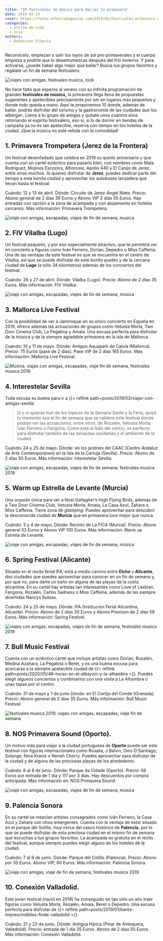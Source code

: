 ```yaml
---
title: "10 festivales de música para bailar la primavera"
date: 2019-02-23
cover: https://fotos.etheriamagazine.com/2019/02/Festivales-primavera-concierto.jpg
categories: 
  - estilo-de-vida
  - ocio
authors: 
  - Redacción Etheria
---
```


Reconócelo, empiezan a salir los rayos de sol pre-primaverales y el cuerpo empieza a 
pedirte que lo desentumezcas después del frío invierno. Y para activarse, ¿puede haber 
algo mejor que bailar? Busca tus grupos favoritos y regálate un fin de semana 
festivalero. 

![viajes con amigas, festivales musica, rock](https://fotos.etheriamagazine.com/2019/02/Festivales-primavera-concierto.jpg "Festivales de Música Primavera 2019.")

No hace falta que esperes al verano con su infinita programación de grandes **festivales 
de música,** la primavera llega llena de propuestas sugerentes y apetecibles 
precisamente por ser en lugares más pequeños y donde todo queda a mano. Aquí te 
proponemos 10 donde, además de bailar, podrás disfrutar del turismo y la gastronomía de 
las ciudades que los albergan. Llama a tu grupo de amigas y quítate unos cuantos años 
retomando el espíritu festivalero, eso sí, si lo de dormir en tiendas de campaña ya no 
es tan apetecible, reserva con tiempo en los hoteles de la ciudad. ¡Que la música no 
esté reñida con la comodidad! 

## 1\. Primavera Trompetera (Jerez de la Frontera)

Un festival desenfadado que celebra en 2019 su quinto aniversario y que cuenta con un 
cartel ecléctico para pasarlo bien, con nombres como Mala Rodríguez, Mojinos Escozíos, 
Alborosie, Apollo 440 y El Canijo de Jerez, entre otros muchos. Si quieres disfrutar de 
**Jerez**, puedes dedicar parte del tiempo a esta bonita ciudad y aprovechar los 
autobuses lanzadera que llevan hasta el festival. 

Cuándo: 12 y 13 de abril. Dónde: Circuito de Jerez-Ángel Nieto. Precio: Abono general de 
2 días 39 Euros y Abono VIP 2 días 55 Euros. Hay entradas con opción a la zona de 
acampada y con alojamiento en hoteles cercanos. Más información: Primavera Trompetera. 

![viaje con amigas, escapadas, viajes de fin de semana, musica](https://fotos.etheriamagazine.com/2019/02/Festivales-primavera-trompetera.jpg "Cartel del festival Primavera Trompetera que se celebra en Jerez.")

## 2\. FIV Vilalba (Lugo)

Un festival pequeño, y por eso especialmente atractivo, que te permitirá ver en 
concierto a figuras como Iván Ferreiro, Dorian, Depedro o Miss Caffeina. Una de las 
ventajas de este festival es que se encuentra en el centro de Vilalba, así que se puede 
disfrutar de este bonito pueblo y de la cercana ciudad de **Lugo** (a sólo 34 
kilometros) además de los conciertos del festival. 

Cuándo: 26 y 27 de abril. Dónde: Vilalba (Lugo). Precio: Abono de 2 días 35 Euros. Más 
información: FIV Vilalba. 

![viaje con amigas, escapadas, viajes de fin de semana, música](https://fotos.etheriamagazine.com/2019/02/FIV-VILALBA.jpg "FIV VIlalba.")

## 3\. Mallorca Live Festival

Con la posibilidad de ver a Jamiroquai en su único concierto en España en 2019, ofrece 
además las actuaciones de grupos como Vetusta Morla, Two Door Cinema Club, La Pegatina y 
Amaia. Una excusa perfecta para disfrutar de la música y de la siempre agradable 
primavera en la isla de Mallorca. 

Cuándo: 10 y 11 de mayo. Dónde: Antiguo Aquapark de Calvià (Mallorca). Precio: 75 Euros 
(pase de 2 días). Pase VIP de 2 días 165 Euros. Más información: Mallorca Live Festival. 

![Música, viajes con amigas, escapadas, viaje fin de semana, festivales musica 2019](https://fotos.etheriamagazine.com/2019/02/Festivales-vetusta-morla-Calvia.jpg "Vetusta Morla, uno de los grupos más presentes en los festivales, estará también en el © Mallorca Live Festival de este año.")

## 4\. Interestelar Sevilla

Toda excusa es buena para ir a {{< reflink path=posts/2019/02/viajar-con-amigas-sevilla 
>}} y si quieres huir de los tópicos de la Semana Santa y la Feria, quizá tu momento sea 
el fin de semana que se celebra este festival donde podrás ver las actuaciones, entre 
otros, de Rozalén, Vetusta Morla, Iván Ferreiro o Fangoria. Como está al lado del 
centro, es perfecto para disfrutar también de las terracitas sevillanas y el ambiente de 
la ciudad. 

Cuándo: 24 y 25 de mayo. Dónde: en los jardines del CAAC (Centro Andaluz de Arte 
Contemporáneo) en la Isla de la Cartuja (Sevilla). Precio: Abono de 2 días 50 Euros. Más 
información: Interestelar Sevilla. 

![viaje con amigas, escapadas, viajes de fin de semana, festivales musica 2019](https://fotos.etheriamagazine.com/2019/02/Festivales-cartel-interestelar.jpg "El © Interestelar Sevilla se presenta este año con importantes figuras del panorama musical.")

## 5\. Warm up Estrella de Levante (Murcia)

Una ocasión única para ver a Noel Gallagher’s High Flying Birds, además de a Two Door 
Cinema Club, Vetusta Morla, Amaia, La Casa Azul, Zahara o Miss Caffeina. Tiene zona de 
_glamping_. Puedes aprovechar para descubrir la desconocida ciudad de **Murcia** que en 
primavera luce mejor que nunca. 

Cuándo: 3 y 4 de mayo. Dónde: Recinto de La FICA (Murcia). Precio: Abono general 53 
Euros y Abono VIP 100 Euros. Más información: Warm up Estrella de Levante. 

![viaje con amigas, escapadas, viajes de fin de semana, música](https://fotos.etheriamagazine.com/2019/02/Warm-up-estrella-levante.jpg "Escenario del Warm Up Estrella de Levante. © Warm Up Estrella de Levante.")

## 6\. Spring Festival (Alicante)

Situado en el recito ferial IFA, está a medio camino entre **Elche** y **Alicante**, dos 
ciudades que puedes aprovechar para conocer en un fin de semana y, por qué no, para 
darte un baño en alguna de las playas de la costa alicantina. En su cartel hay artistas 
tan interesantes como Love of Lesbian, Fangoria, Rozalén, Carlos Sadness o Miss 
Caffeina, además de las siempre divertidas Nancys Rubias. 

Cuándo: 24 y 25 de mayo. Dónde: IFA (Institución Ferial Alicantina, Alicante). Precio: 
Abono de 2 días 30 Euros y Abono Premium de 2 días 59 Euros. Más información: Spring 
Festival. 

![viajes con amigas, escapadas, viajes de fin de semana, festivales musica 2019](https://fotos.etheriamagazine.com/2019/02/FANGORIA-NUEVA-CONFIRMACION_FBpost.png "Fangoria estará presente en el © Spring Festival de Alicante.")

## 7\. Bull Music Festival

Cuenta con un ecléctico cartel que incluye artistas como Dorian, Rozalén, Medina 
Azahara, La Pegatina o Beret, y es una buena excusa para acercarse a la siempre 
apetecible ciudad de {{< reflink 
path=posts/2020/05/48-horas-en-el-albayzin-y-la-alhambra >}}. Puedes elegir algunos 
conciertos y combinarlos con una visita a La Alhambra o unas tapas por el centro. 

Cuándo: 31 de mayo y 1 de junio Dónde: en El Cortijo del Conde (Granada). Precio: Abono 
general de 2 días 35 Euros. Más información: Bull Music Festival. 

![festivales musica 2019, viajes con amigas, escapadas, viaje fin de semana](https://fotos.etheriamagazine.com/2019/02/Festivales-bull-music-rozalen.jpg "Uno de los festivales donde actuará Rozalen es el © Bull Music Festival de Granada.")

## 8\. NOS Primavera Sound (Oporto).

Un motivo más para viajar a la ciudad portuguesa de **Oporto** puede ser este festival 
con figuras internacionales como Rosalía, J Balvin, Dino D'Santiago, Solange, Nina 
Kraviz o Neneh Cherry. Puedes aprovechar para disfrutar de la ciudad y de alguna de las 
preciosas playas de los alrededores. 

Cuándo: 6 al 8 de junio. Dónde: Parque da Cidade (Oporto). Precio: 66 Euros por entrada 
de 1 día y 117 por 3 días. Hay descuentos por compra anticipada. Más información en: NOS 
Primavera Sound. 

![viaje con amigas, escapadas, viajes de fin de semana, música](https://fotos.etheriamagazine.com/2019/02/Festival-Oporto.jpg "NOS Primavera Sound. © Hugo Lima.")

## 9\. Palencia Sonora

En su cartel se mezclan artistas consagrados como Iván Ferreiro, la Casa Azul y Zahara 
con otros emergentes. Cuenta con la ventaja de estar situado en el parque del Sotillo, 
muy cerca del casco histórico de **Palencia**, por lo que se puede disfrutar de esta 
preciosa ciudad en el mismo fin de semana que escuchas a tus grupos favoritos. La 
acampada es gratuita en el recito del festival, aunque siempre puedes elegir alguno de 
los hoteles de la ciudad. 

Cuándo: 7 al 9 de junio. Dónde: Parque del Cotillo (Palencia). Precio: Abono por 35 
Euros. Abono VIP, 60 Euros. Más información: Palencia Sonora. 

![viaje con amigas, viaje de fin de semana, festivales musica 2019](https://fotos.etheriamagazine.com/2019/02/Palencia-sonora-Zahara.jpg "Zahara es una de las cabezas de cartel del © Palencia Sonora de 2019.")

## 10\. Conexión Valladolid.

Este joven festival (nació en 2018) ha conseguido en tan sólo un año traer figuras como 
Vetusta Morla, Rozalén, Amaia, Beret o Depedro. Una excusa perfecta para disfrutar de 
{{< reflink path=posts/2019/01/bares-imprescindibles-finde-valladolid >}}. 

Cuándo: 21 y 22 de junio. Dónde: Antigua Hípica (Pinar de Antequera, Valladolid). 
Precio: entrada de 1 día 35 Euros. Abono de 2 días 55 Euros. Más información: Conexión 
Valladolid.
